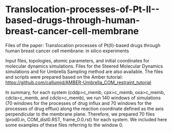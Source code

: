 # Translocation-processes-of-Pt-II--based-drugs-through-human-breast-cancer-cell-membrane
Files of the paper: Translocation processes of Pt(II)-based drugs through human breast cancer cell membrane: in silico experiments

Input files, topologies, atomic parameters, and initial coordinates for molecular dynamics simulations. Files for the Steered Molecular Dynamics simulations and for Umbrella Sampling method are also available. The files and scripts were prepared based on the Amber tutorial: https://github.com/callumjd/AMBER-Umbrella_COM_restraint_tutorial

In summary, for each system (cddp>c_memb, cpx>c_memb, oxa>c_memb, cdcla>c_memb, and cdclo>c_memb), we run 140 windows of simulations (70 windows for the processes of drug influx and 70 windows for the processes of drug efflux) along the reaction coordinate defined as the axis perpendicular to the membrane plane. Therefore, we prepared 70 files (prod0.in, COM_dist0.RST, frame_0.0.rst) for each system. We included here some examples of these files referring to the window 0.
